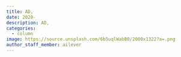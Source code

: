 ```yaml
---
title: AD,
date: 2020-
description: AD,
categories:
  - column
image: https://source.unsplash.com/6b5uqlWabB0/2000x1322?a=.png
author_staff_member: ailever
---
```

